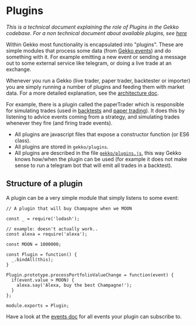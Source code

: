 # Plugins

*This is a technical document explaining the role of Plugins in the Gekko codebase. For a non technical document about available plugins, see [here](../commandline/plugins.md)*

Within Gekko most functionality is encapsulated into "plugins". These are simple modules that process some data (from [Gekko events](./events.md)) and do something with it. For example emitting a new event or sending a message out to some external service like telegram, or doing a live trade at an exchange.

Whenever you run a Gekko (live trader, paper trader, backtester or importer) you are simply running a number of plugins and feeding them with market data. For a more detailed explanation, see the [architecture doc](./architecture.md).

For example, there is a plugin called the paperTrader which is responsible for simulating trades (used in [backtests](../features/backtesting.md) and [paper trading](../features/paper_trading.md)). It does this by listening to advice events coming from a strategy, and simulating trades whenever they fire (and firing trade events).

- All plugins are javascript files that expose a constructor function (or ES6 class).
- All plugins are stored in `gekko/plugins`.
- All plugins are described in the file [`gekko/plugins.js`](https://github.com/askmike/gekko/blob/develop/plugins.js), this way Gekko knows how/when the plugin can be used (for example it does not make sense to run a telegram bot that will emit all trades in a backtest).

## Structure of a plugin

A plugin can be a very simple module that simply listens to some event:


    // A plugin that will buy Champagne when we MOON

    const _ = require('lodash');

    // example: doesn't actually work..
    const alexa = require('alexa');

    const MOON = 1000000;

    const Plugin = function() {
      _.bindAll(this);
    }

    Plugin.prototype.processPortfolioValueChange = function(event) {
      if(event.value > MOON) {
        alexa.say('Alexa, buy the best Champagne!');
      }
    };

    module.exports = Plugin;

Have a look at the [events doc](./events.md) for all events your plugin can subscribe to.